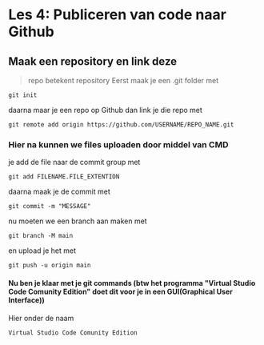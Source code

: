 # Les 4: Publiceren van code naar Github
## Maak een repository en link deze
>repo betekent repository
Eerst maak je een .git folder met 
```
git init
```
daarna maar je een repo op Github
dan link je die repo met 
```
git remote add origin https://github.com/USERNAME/REPO_NAME.git
```
### Hier na kunnen we files uploaden door middel van CMD
je add de file naar de commit group met 
```
git add FILENAME.FILE_EXTENTION
```
daarna maak je de commit met 
```
git commit -m "MESSAGE"
```
nu moeten we een branch aan maken met 
```
git branch -M main
```
en upload je het met 
```
git push -u origin main
```
#### Nu ben je klaar met je git commands (btw het programma "Virtual Studio Code Comunity Edition" doet dit voor je in een GUI(Graphical User Interface))
Hier onder de naam
```
Virtual Studio Code Comunity Edition
```